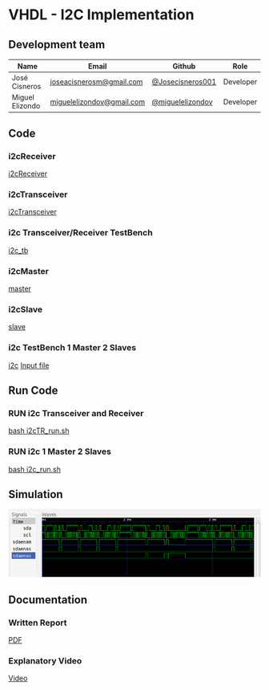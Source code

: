 # VHDL - I2C Implementation 

## Development team

| Name | Email | Github | Role |
| ---- | ----- | ------ | ---- |
| José Cisneros	 | [joseacisnerosm@gmail.com](mailto:joseacisnerosm@gmail.com) | [@Josecisneros001](https://github.com/Josecisneros001) | Developer |
| Miguel Elizondo | [miguelelizondov@gmail.com](mailto:miguelelizondov@gmail.com) | [@miguelelizondov](https://github.com/miguelelizondov) | Developer |

## Code 
### i2cReceiver 
 [i2cReceiver](i2cReceiver.vhdl)
### i2cTransceiver
 [i2cTransceiver](i2cTransceiver.vhdl)
### i2c Transceiver/Receiver TestBench
 [i2c_tb](i2cTR_tb.vhdl)
### i2cMaster 
 [master](master.vhdl)
### i2cSlave
 [slave](slave.vhdl)
### i2c TestBench 1 Master 2 Slaves
 [i2c](i2c.vhdl)
 [Input file](input.txt)

## Run Code
### RUN i2c Transceiver and Receiver
 [bash i2cTR_run.sh](i2cTR_run.sh)
### RUN i2c 1 Master 2 Slaves
 [bash i2c_run.sh](i2c_run.sh)
 
## Simulation
  ![Signals](Signals.png)

## Documentation
### Written Report
  [PDF](https://bit.ly/2YFTAdQ)
### Explanatory Video
  [Video](https://bit.ly/2URgptV.)
